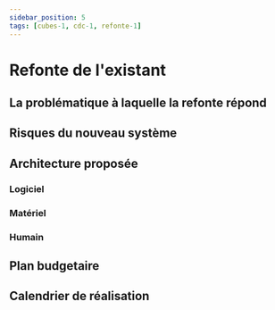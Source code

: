 ```yaml
---
sidebar_position: 5
tags: [cubes-1, cdc-1, refonte-1]
---
```


# Refonte de l'existant

## La problématique à laquelle la refonte répond

## Risques du nouveau système

## Architecture proposée

### Logiciel

### Matériel

### Humain

## Plan budgetaire

## Calendrier de réalisation
